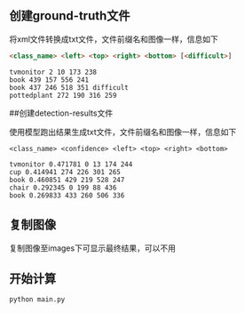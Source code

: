 ## 创建ground-truth文件

将xml文件转换成txt文件，文件前缀名和图像一样，信息如下

```html
<class_name> <left> <top> <right> <bottom> [<difficult>]
```

```
tvmonitor 2 10 173 238
book 439 157 556 241
book 437 246 518 351 difficult
pottedplant 272 190 316 259
```

##创建detection-results文件

使用模型跑出结果生成txt文件，文件前缀名和图像一样，信息如下

```
<class_name> <confidence> <left> <top> <right> <bottom>
```

```
tvmonitor 0.471781 0 13 174 244
cup 0.414941 274 226 301 265
book 0.460851 429 219 528 247
chair 0.292345 0 199 88 436
book 0.269833 433 260 506 336
```

## 复制图像

复制图像至images下可显示最终结果，可以不用

## 开始计算

```python
python main.py
```

